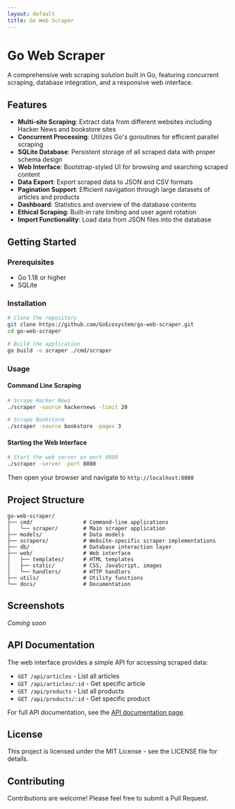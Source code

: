 ```yaml
---
layout: default
title: Go Web Scraper
---
```


# Go Web Scraper

A comprehensive web scraping solution built in Go, featuring concurrent scraping, database integration, and a responsive web interface.

## Features

- **Multi-site Scraping**: Extract data from different websites including Hacker News and bookstore sites
- **Concurrent Processing**: Utilizes Go's goroutines for efficient parallel scraping
- **SQLite Database**: Persistent storage of all scraped data with proper schema design
- **Web Interface**: Bootstrap-styled UI for browsing and searching scraped content
- **Data Export**: Export scraped data to JSON and CSV formats
- **Pagination Support**: Efficient navigation through large datasets of articles and products
- **Dashboard**: Statistics and overview of the database contents
- **Ethical Scraping**: Built-in rate limiting and user agent rotation
- **Import Functionality**: Load data from JSON files into the database

## Getting Started

### Prerequisites

- Go 1.18 or higher
- SQLite

### Installation

```bash
# Clone the repository
git clone https://github.com/GoEcosystem/go-web-scraper.git
cd go-web-scraper

# Build the application
go build -o scraper ./cmd/scraper
```

### Usage

#### Command Line Scraping

```bash
# Scrape Hacker News
./scraper -source hackernews -limit 20

# Scrape Bookstore
./scraper -source bookstore -pages 3
```

#### Starting the Web Interface

```bash
# Start the web server on port 8080
./scraper -server -port 8080
```

Then open your browser and navigate to `http://localhost:8080`

## Project Structure

```
go-web-scraper/
├── cmd/                # Command-line applications
│   └── scraper/        # Main scraper application
├── models/             # Data models
├── scrapers/           # Website-specific scraper implementations
├── db/                 # Database interaction layer
├── web/                # Web interface
│   ├── templates/      # HTML templates
│   ├── static/         # CSS, JavaScript, images
│   └── handlers/       # HTTP handlers
├── utils/              # Utility functions
└── docs/               # Documentation
```

## Screenshots

*Coming soon*

## API Documentation

The web interface provides a simple API for accessing scraped data:

- `GET /api/articles` - List all articles
- `GET /api/articles/:id` - Get specific article
- `GET /api/products` - List all products
- `GET /api/products/:id` - Get specific product

For full API documentation, see the [API documentation page](api.html).

## License

This project is licensed under the MIT License - see the LICENSE file for details.

## Contributing

Contributions are welcome! Please feel free to submit a Pull Request.
